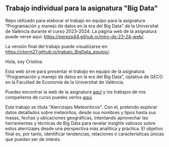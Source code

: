 
## Trabajo individual para la asignatura "Big Data"

<!-- El párrafo de abajo has de dejarlo tal cual. NO HAS DE CAMBIAR NADA!!-->

Repo utilizado para elaborar el trabajo en equipo para la asignatura "Programación y manejo de datos en la era del Big Data" de la Universitat de València durante el curso 2023-2024. La página web de la asignatura puede verse aquí: <https://perezp44.github.io/intro-ds-23-24-web/>.



<!-- En la linea de abajo HAS de SUSTITUIR "perezp44" por tu usuario de Github-->
La versión final del trabajo puede visualizarse en: <https://ctorm27.github.io/trabajo_BigData_equipo/>. 


<!-- Abajo podéis escribir lo que queráis, igual un resumen del trabajo, o ..., o ... pero al menos, tenéis que poner el título del trabajo y el nombre de los componentes del equipo-->

Hola, soy Cristina.
      
Esta web sirve para presentar el trabajo en equipo de la asignatura "Programación y manejo de datos en la era del Big Data", optativa de GECO en la Facultad de Economía de la Universitat de València.

Puedes encontrar la web de la asignatura [aquí](https://perezp44.github.io/intro-ds-23-24-web/) y los trabajos de mis compañeros de curso puedes verlos [aquí](https://perezp44.github.io/intro-ds-23-24-web/05-trabajos-estudiantes.html).

Este trabajo se titula "Aterrizajes Meteoríticos". Con el, pretendo explorar datos detallados sobre meteoritos, desde sus nombres y tipos hasta sus masas, fechas y ubicaciones geográficas, intentando aprovechar las herramientas y técnicas de Big Data para revelar insights valiosos sobre estos aterrizajes desde una perspectiva más analítica y práctica. El objetivo final es, por tanto, identificar tendencias, relaciones o características únicas que puedan ser de interés.

